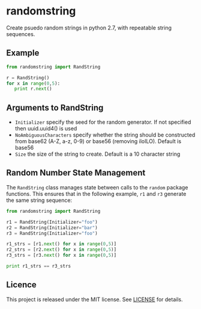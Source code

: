 # randomstring

Create psuedo random strings in python 2.7, with repeatable string sequences.

## Example

```python
from randomstring import RandString

r = RandString()
for x in range(0,5):
   print r.next()

```

## Arguments to RandString

- `Initializer` specify the seed for the random generator.  If not specified then uuid.uuid4() is used
- `NoAmbiguousCharacters` specify whether the string should be constructed from base62 (A-Z, a-z, 0-9) or base56 (removing iloILO).  Default is base56
- `Size` the size of the string to create.  Default is a 10 character string

## Random Number State Management

The `RandString` class manages state between calls to the `random` package functions.  This ensures that in the following example, `r1` and `r3` generate the same string sequence:

```python
from randomstring import RandString

r1 = RandString(Initializer="foo")
r2 = RandString(Initializer="bar")
r3 = RandString(Initializer="foo")

r1_strs = [r1.next() for x in range(0,5)]
r2_strs = [r2.next() for x in range(0,5)]
r3_strs = [r3.next() for x in range(0,5)]

print r1_strs == r3_strs

```

## Licence

This project is released under the MIT license. See [LICENSE](LICENSE) for details.

